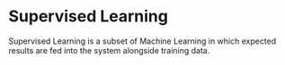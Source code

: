 # Supervised Learning

Supervised Learning is a subset of Machine Learning in which expected results are fed into the system alongside training data.

```{tableofcontents}
```
